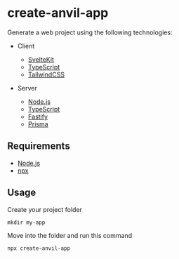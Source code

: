 # create-anvil-app

Generate a web project using the following technologies:

- Client

  - [SvelteKit](https://kit.svelte.dev)
  - [TypeScript](http://typescriptlang.org)
  - [TailwindCSS](https://tailwindcss.com)

- Server
  - [Node.js](https://nodejs.org)
  - [TypeScript](http://typescriptlang.org)
  - [Fastify](https://www.fastify.io)
  - [Prisma](https://www.prisma.io)

## Requirements

- [Node.js](https://nodejs.org)
- [npx](https://www.npmjs.com/package/npx)

## Usage

Create your project folder

    mkdir my-app

Move into the folder and run this command

    npx create-anvil-app
